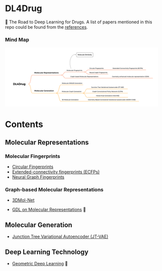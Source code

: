 # DL4Drug

💊 The Road to Deep Learning for Drugs. A list of papers mentioned in this repo could be found from the [references](references).



### Mind Map

![mind_map](img/DL4Drug.png)

# Contents


## Molecular Representations
### Molecular Fingerprints

- [Circular Fingerprints](molecular_representations/molecular_fingerprints/circular_fingerprints)
- [Extended-connectivity fingerprints (ECFPs)](molecular_representations/molecular_fingerprints/extended-connectivity_fingerprints)
- [Neural Graph Fingerprints](molecular_representations/molecular_fingerprints/neural_graph_fingerprints)



### Graph-based Molecular Representations

- [3DMol-Net](molecular_representations/graph-based_molecular_representations/3DMol-Net)

- [GDL on Molecular Representations](molecular_representations/geometry-based_molecular_representations/GDL_on_molecular_representations) 📍



## Molecular Generation

- [Junction Tree Variational Autoencoder (JT-VAE)](molecular_generation/junction_tree_variational_autoencoder)









## Deep Learning Technology

- [Geometric Deep Learning](deep_learning_technology/GDL) 📍






